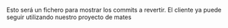 Esto será un fichero para mostrar los commits a revertir. El cliente ya puede seguir utilizando nuestro proyecto de mates 

